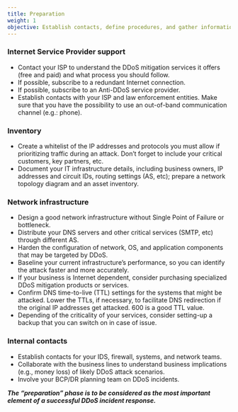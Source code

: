 ```yaml
---
title: Preparation
weight: 1
objective: Establish contacts, define procedures, and gather information to save time during an attack.
---
```

### Internet Service Provider support

- Contact your ISP to understand the DDoS mitigation services it offers (free and paid) and what process you should follow.
- If possible, subscribe to a redundant Internet connection.
- If possible, subscribe to an Anti-DDoS service provider.
- Establish contacts with your ISP and law enforcement entities. Make sure that you have the possibility to use an out-of-band communication channel (e.g.: phone).

### Inventory

- Create a whitelist of the IP addresses and protocols you must allow if prioritizing traffic during an attack. Don’t forget to include your critical customers, key partners, etc.
- Document your IT infrastructure details, including business owners, IP addresses and circuit IDs, routing settings (AS, etc); prepare a network topology diagram and an asset inventory.

### Network infrastructure

- Design a good network infrastructure without Single Point of Failure or bottleneck.
- Distribute your DNS servers and other critical services (SMTP, etc) through different AS.
- Harden the configuration of network, OS, and application components that may be targeted by DDoS.
- Baseline your current infrastructure’s performance, so you can identify the attack faster and more accurately.
- If your business is Internet dependent, consider purchasing specialized DDoS mitigation products or services.
- Confirm DNS time-to-live (TTL) settings for the systems that might be attacked. Lower the TTLs, if necessary, to facilitate DNS redirection if the original IP addresses get attacked. 600 is a good TTL value.
- Depending of the criticality of your services, consider setting-up a backup that you can switch on in case of issue.

### Internal contacts

- Establish contacts for your IDS, firewall, systems, and network teams.
- Collaborate with the business lines to understand business implications (e.g., money loss) of likely DDoS attack scenarios.
- Involve your BCP/DR planning team on DDoS incidents.

***The “preparation” phase is to be considered as the most important element of a successful DDoS incident response.***
